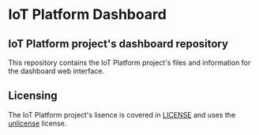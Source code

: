 # IoT Platform Dashboard
## IoT Platform project's dashboard repository
This repository contains the IoT Platform project's files and information for the dashboard web interface.

## Licensing
The IoT Platform project's lisence is covered in [LICENSE](LINCENSE) and uses the [unlicense](https://unlicense.org) license.
